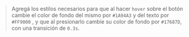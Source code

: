 > Agregá los estilos necesarios para que al hacer `hover` sobre el botón cambie el color de fondo del mismo por `#1A94A3` y del texto por `#FF9000` , y que al presionarlo cambie su color de fondo por `#17687D`, con una transición de `0.3s`.
